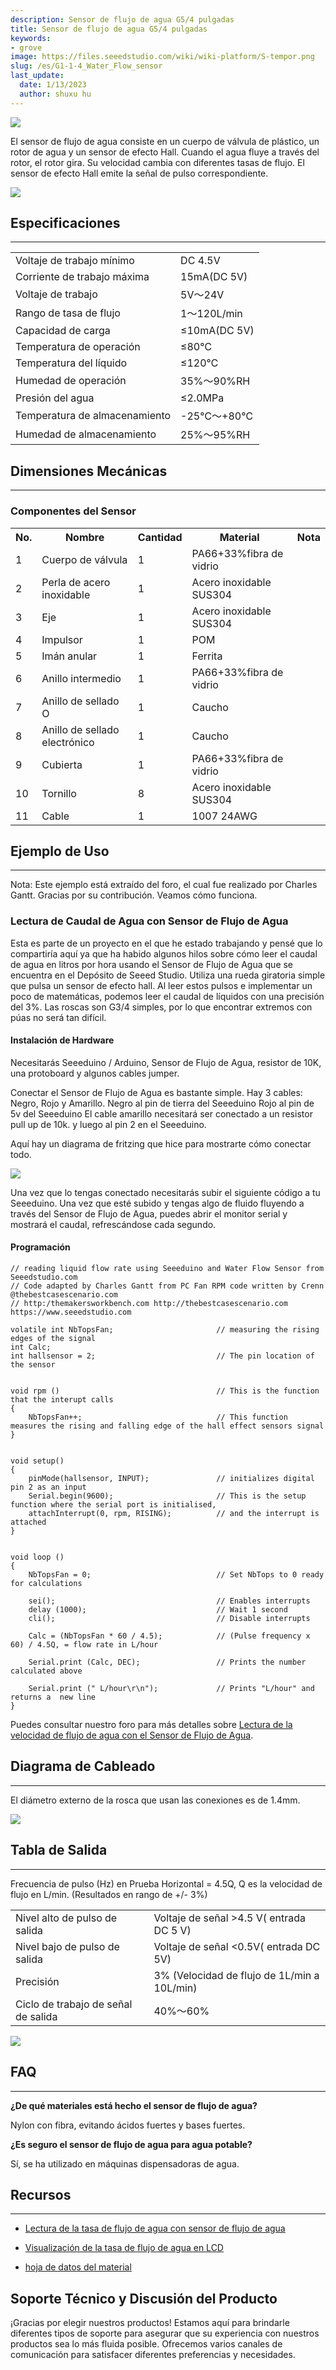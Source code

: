 ```yaml
---
description: Sensor de flujo de agua G5/4 pulgadas
title: Sensor de flujo de agua G5/4 pulgadas
keywords:
- grove
image: https://files.seeedstudio.com/wiki/wiki-platform/S-tempor.png
slug: /es/G1-1-4_Water_Flow_sensor
last_update:
  date: 1/13/2023
  author: shuxu hu
---
```

![](http://bz.seeedstudio.com/depot/images/P2231345_01.JPG)

El sensor de flujo de agua consiste en un cuerpo de válvula de plástico, un rotor de agua y un sensor de efecto Hall. Cuando el agua fluye a través del rotor, el rotor gira. Su velocidad cambia con diferentes tasas de flujo. El sensor de efecto Hall emite la señal de pulso correspondiente.

[![](https://files.seeedstudio.com/wiki/Seeed-WiKi/docs/images/300px-Get_One_Now_Banner-ragular.png)](https://www.seeedstudio.com/g114-water-flow-sensor-p-1082.html?cPath=144_151)

##   Especificaciones
---
<table>
<tr><td>Voltaje de trabajo mínimo</td><td>DC 4.5V</td></tr>
<tr><td>Corriente de trabajo máxima</td><td>15mA(DC 5V)</td></tr>
<tr><td>Voltaje de trabajo</td><td>5V～24V</td></tr>
<tr><td>Rango de tasa de flujo</td><td>1～120L/min</td></tr>
<tr><td>Capacidad de carga</td><td>≤10mA(DC 5V)</td></tr>
<tr><td>Temperatura de operación</td><td>≤80℃</td></tr>
<tr><td>Temperatura del líquido</td><td>≤120℃</td></tr>
<tr><td>Humedad de operación</td><td>35%～90%RH</td></tr>
<tr><td>Presión del agua</td><td>≤2.0MPa</td></tr>
<tr><td>Temperatura de almacenamiento</td><td>-25℃～+80℃</td></tr>
<tr><td>Humedad de almacenamiento</td><td>25%～95%RH</td></tr>
</table>

##   Dimensiones Mecánicas
---
###   Componentes del Sensor

<table>
<tr><th>No.</th><th>Nombre</th><th>Cantidad</th><th>Material</th><th>Nota</th></tr>
<tr><td>1</td><td>Cuerpo de válvula</td><td>1</td><td>PA66+33%fibra de vidrio</td><td></td></tr>
<tr><td>2</td><td>Perla de acero inoxidable</td><td>1</td><td>Acero inoxidable SUS304</td><td></td></tr>
<tr><td>3</td><td>Eje</td><td>1</td><td>Acero inoxidable SUS304</td><td></td></tr>
<tr><td>4</td><td>Impulsor</td><td>1</td><td>POM</td><td></td></tr>
<tr><td>5</td><td>Imán anular</td><td>1</td><td>Ferrita</td><td></td></tr>
<tr><td>6</td><td>Anillo intermedio</td><td>1</td><td>PA66+33%fibra de vidrio</td><td></td></tr>
<tr><td>7</td><td>Anillo de sellado O</td><td>1</td><td>Caucho</td><td></td></tr>
<tr><td>8</td><td>Anillo de sellado electrónico</td><td>1</td><td>Caucho</td><td></td></tr>
<tr><td>9</td><td>Cubierta</td><td>1</td><td>PA66+33%fibra de vidrio</td><td></td></tr>
<tr><td>10</td><td>Tornillo</td><td>8</td><td>Acero inoxidable SUS304</td><td></td></tr>
<tr><td>11</td><td>Cable</td><td>1</td><td>1007 24AWG</td><td></td></tr>
</table>

## Ejemplo de Uso
---
<font>Nota: Este ejemplo está extraído del foro, el cual fue realizado por Charles Gantt. Gracias por su contribución. Veamos cómo funciona.</font>

### Lectura de Caudal de Agua con Sensor de Flujo de Agua

Esta es parte de un proyecto en el que he estado trabajando y pensé que lo compartiría aquí ya que ha habido algunos hilos sobre cómo leer el caudal de agua en litros por hora usando el Sensor de Flujo de Agua que se encuentra en el Depósito de Seeed Studio. Utiliza una rueda giratoria simple que pulsa un sensor de efecto hall. Al leer estos pulsos e implementar un poco de matemáticas, podemos leer el caudal de líquidos con una precisión del 3%. Las roscas son G3/4 simples, por lo que encontrar extremos con púas no será tan difícil.

#### Instalación de Hardware

Necesitarás Seeeduino / Arduino, Sensor de Flujo de Agua, resistor de 10K, una protoboard y algunos cables jumper.

Conectar el Sensor de Flujo de Agua es bastante simple. Hay 3 cables: Negro, Rojo y Amarillo.
Negro al pin de tierra del Seeeduino
Rojo al pin de 5v del Seeeduino
El cable amarillo necesitará ser conectado a un resistor pull up de 10k. y luego al pin 2 en el Seeeduino.

Aquí hay un diagrama de fritzing que hice para mostrarte cómo conectar todo.

![](https://files.seeedstudio.com/wiki/G1-1-4_Water_Flow_sensor/img/Reading_liquid_flow_rate_with_an_Arduino.jpg)

Una vez que lo tengas conectado necesitarás subir el siguiente código a tu Seeeduino. Una vez que esté subido y tengas algo de fluido fluyendo a través del Sensor de Flujo de Agua, puedes abrir el monitor serial y mostrará el caudal, refrescándose cada segundo.

#### Programación
```
// reading liquid flow rate using Seeeduino and Water Flow Sensor from Seeedstudio.com
// Code adapted by Charles Gantt from PC Fan RPM code written by Crenn @thebestcasescenario.com
// http:/themakersworkbench.com http://thebestcasescenario.com https://www.seeedstudio.com

volatile int NbTopsFan;                       // measuring the rising edges of the signal
int Calc;
int hallsensor = 2;                           // The pin location of the sensor


void rpm ()                                   // This is the function that the interupt calls
{
    NbTopsFan++;                              // This function measures the rising and falling edge of the hall effect sensors signal
}


void setup()
{
    pinMode(hallsensor, INPUT);               // initializes digital pin 2 as an input
    Serial.begin(9600);                       // This is the setup function where the serial port is initialised,
    attachInterrupt(0, rpm, RISING);          // and the interrupt is attached
}


void loop ()
{
    NbTopsFan = 0;                            // Set NbTops to 0 ready for calculations

    sei();                                    // Enables interrupts
    delay (1000);                             // Wait 1 second
    cli();                                    // Disable interrupts

    Calc = (NbTopsFan * 60 / 4.5);            // (Pulse frequency x 60) / 4.5Q, = flow rate in L/hour

    Serial.print (Calc, DEC);                 // Prints the number calculated above

    Serial.print (" L/hour\r\n");             // Prints "L/hour" and returns a  new line
}
```

Puedes consultar nuestro foro para más detalles sobre [Lectura de la velocidad de flujo de agua con el Sensor de Flujo de Agua](https://forum.seeedstudio.com/viewtopic.php?f=4&amp;t=989&amp;p=3632#p3632).

##   Diagrama de Cableado
---
El diámetro externo de la rosca que usan las conexiones es de 1.4mm.

![](https://files.seeedstudio.com/wiki/G1-1-4_Water_Flow_sensor/img/Wfs-wiring.jpg)

##   Tabla de Salida
---
Frecuencia de pulso (Hz) en Prueba Horizontal = 4.5Q, Q es la velocidad de flujo en L/min. (Resultados en rango de +/- 3%)

<table>
<tr><td>Nivel alto de pulso de salida</td><td>Voltaje de señal &gt;4.5 V( entrada DC 5 V)</td></tr>
<tr><td>Nivel bajo de pulso de salida</td><td>Voltaje de señal &lt;0.5V( entrada DC 5V)</td></tr>
<tr><td>Precisión</td><td>3% (Velocidad de flujo de 1L/min a 10L/min)</td></tr>
<tr><td>Ciclo de trabajo de señal de salida</td><td>40%～60%</td></tr>
</table>

![](https://files.seeedstudio.com/wiki/G1-1-4_Water_Flow_sensor/img/G54_Flow_rate_to_frequency.png.png)

##   FAQ
---

**¿De qué materiales está hecho el sensor de flujo de agua?**

Nylon con fibra, evitando ácidos fuertes y bases fuertes.

**¿Es seguro el sensor de flujo de agua para agua potable?**

Sí, se ha utilizado en máquinas dispensadoras de agua.


##   Recursos
---
*   [Lectura de la tasa de flujo de agua con sensor de flujo de agua](https://forum.seeedstudio.com/viewtopic.php?f=4&amp;t=989&amp;p=3632#p3632)

*   [Visualización de la tasa de flujo de agua en LCD](http://www.practicalarduino.com/projects/water-flow-gauge)

*   [hoja de datos del material](https://wiki.seeedstudio.com/es/images/4/4e/YEE70G30HSLNC..pdf)

## Soporte Técnico y Discusión del Producto

¡Gracias por elegir nuestros productos! Estamos aquí para brindarle diferentes tipos de soporte para asegurar que su experiencia con nuestros productos sea lo más fluida posible. Ofrecemos varios canales de comunicación para satisfacer diferentes preferencias y necesidades.

<div class="button_tech_support_container">
<a href="https://forum.seeedstudio.com/" class="button_forum"></a> 
<a href="https://www.seeedstudio.com/contacts" class="button_email"></a>
</div>

<div class="button_tech_support_container">
<a href="https://discord.gg/eWkprNDMU7" class="button_discord"></a> 
<a href="https://github.com/Seeed-Studio/wiki-documents/discussions/69" class="button_discussion"></a>
</div>
